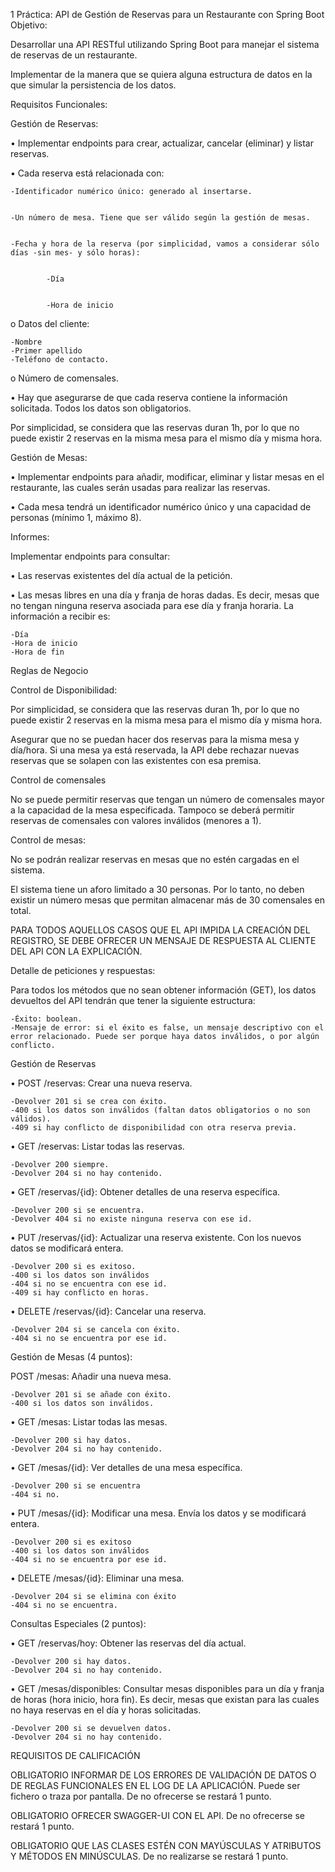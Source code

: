 1 Práctica: API de Gestión de Reservas para un Restaurante con Spring Boot
Objetivo:


Desarrollar una API RESTful utilizando Spring Boot para manejar el sistema de reservas de un restaurante.


Implementar de la manera que se quiera alguna estructura de datos en la que simular la persistencia de los datos.


Requisitos Funcionales:


Gestión de Reservas:


• Implementar endpoints para crear, actualizar, cancelar (eliminar) y listar reservas.


• Cada reserva está relacionada con:

    -Identificador numérico único: generado al insertarse.


    -Un número de mesa. Tiene que ser válido según la gestión de mesas.


    -Fecha y hora de la reserva (por simplicidad, vamos a considerar sólo días -sin mes- y sólo horas):


            -Día


            -Hora de inicio


o Datos del cliente:

    -Nombre
    -Primer apellido
    -Teléfono de contacto.
o Número de comensales.


• Hay que asegurarse de que cada reserva contiene la información solicitada. Todos los datos son obligatorios.


Por simplicidad, se considera que las reservas duran 1h, por lo que no puede existir 2 reservas en la misma mesa para
el mismo día y misma hora.


Gestión de Mesas:


• Implementar endpoints para añadir, modificar, eliminar y listar mesas en el restaurante, las cuales serán usadas
para realizar las reservas.


• Cada mesa tendrá un identificador numérico único y una capacidad de personas (mínimo 1, máximo 8).


Informes:


Implementar endpoints para consultar:


• Las reservas existentes del día actual de la petición.


• Las mesas libres en una día y franja de horas dadas. Es decir, mesas que no tengan ninguna reserva asociada para
ese día y franja horaria. La información a recibir es:


    -Día
    -Hora de inicio
    -Hora de fin
Reglas de Negocio


Control de Disponibilidad:


Por simplicidad, se considera que las reservas duran 1h, por lo que no puede existir 2 reservas en la misma mesa para
el mismo día y misma hora.


Asegurar que no se puedan hacer dos reservas para la misma mesa y día/hora. Si una mesa ya está reservada, la API
debe rechazar nuevas reservas que se solapen con las existentes con esa premisa.


Control de comensales


No se puede permitir reservas que tengan un número de comensales mayor a la capacidad de la mesa especificada.
Tampoco se deberá permitir reservas de comensales con valores inválidos (menores a 1).


Control de mesas:


No se podrán realizar reservas en mesas que no estén cargadas en el sistema.


El sistema tiene un aforo limitado a 30 personas. Por lo tanto, no deben existir un número mesas que permitan
almacenar más de 30 comensales en total.


PARA TODOS AQUELLOS CASOS QUE EL API IMPIDA LA CREACIÓN DEL REGISTRO, SE DEBE OFRECER UN MENSAJE
DE RESPUESTA AL CLIENTE DEL API CON LA EXPLICACIÓN.


Detalle de peticiones y respuestas:


Para todos los métodos que no sean obtener información (GET), los datos devueltos del API tendrán que tener la
siguiente estructura:


    -Éxito: boolean.
    -Mensaje de error: si el éxito es false, un mensaje descriptivo con el error relacionado. Puede ser porque haya datos inválidos, o por algún conflicto.


Gestión de Reservas


• POST /reservas: Crear una nueva reserva.


    -Devolver 201 si se crea con éxito.
    -400 si los datos son inválidos (faltan datos obligatorios o no son válidos).
    -409 si hay conflicto de disponibilidad con otra reserva previa.


• GET /reservas: Listar todas las reservas.


    -Devolver 200 siempre.
    -Devolver 204 si no hay contenido.
• GET /reservas/{id}: Obtener detalles de una reserva específica.


    -Devolver 200 si se encuentra.
    -Devolver 404 si no existe ninguna reserva con ese id.


• PUT /reservas/{id}: Actualizar una reserva existente. Con los nuevos datos se modificará entera.


    -Devolver 200 si es exitoso.
    -400 si los datos son inválidos
    -404 si no se encuentra con ese id.
    -409 si hay conflicto en horas.
• DELETE /reservas/{id}: Cancelar una reserva.


    -Devolver 204 si se cancela con éxito.
    -404 si no se encuentra por ese id.
Gestión de Mesas (4 puntos):


POST /mesas: Añadir una nueva mesa.

    -Devolver 201 si se añade con éxito.
    -400 si los datos son inválidos.


• GET /mesas: Listar todas las mesas.


    -Devolver 200 si hay datos.
    -Devolver 204 si no hay contenido.


• GET /mesas/{id}: Ver detalles de una mesa específica.


    -Devolver 200 si se encuentra
    -404 si no.
• PUT /mesas/{id}: Modificar una mesa. Envía los datos y se modificará entera.


    -Devolver 200 si es exitoso
    -400 si los datos son inválidos
    -404 si no se encuentra por ese id.


• DELETE /mesas/{id}: Eliminar una mesa.


    -Devolver 204 si se elimina con éxito
    -404 si no se encuentra.


Consultas Especiales (2 puntos):


• GET /reservas/hoy: Obtener las reservas del día actual.


    -Devolver 200 si hay datos.
    -Devolver 204 si no hay contenido.


• GET /mesas/disponibles: Consultar mesas disponibles para un día y franja de horas (hora inicio, hora fin). Es
decir, mesas que existan para las cuales no haya reservas en el día y horas solicitadas.


    -Devolver 200 si se devuelven datos.
    -Devolver 204 si no hay contenido.


REQUISITOS DE CALIFICACIÓN


OBLIGATORIO INFORMAR DE LOS ERRORES DE VALIDACIÓN DE DATOS O DE REGLAS FUNCIONALES EN EL LOG DE LA
APLICACIÓN. Puede ser fichero o traza por pantalla. De no ofrecerse se restará 1 punto.


OBLIGATORIO OFRECER SWAGGER-UI CON EL API. De no ofrecerse se restará 1 punto.


OBLIGATORIO QUE LAS CLASES ESTÉN CON MAYÚSCULAS Y ATRIBUTOS Y MÉTODOS EN MINÚSCULAS. De no realizarse se
restará 1 punto.